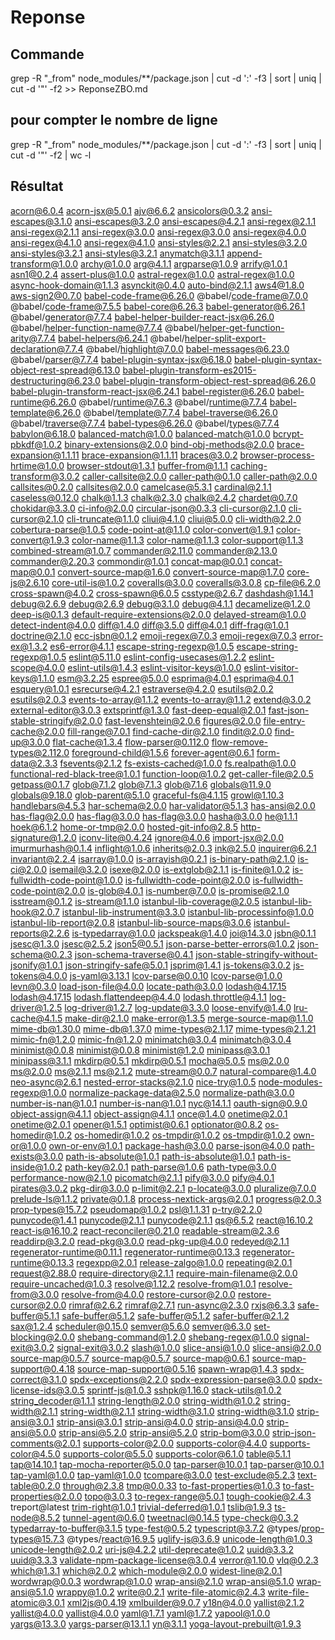 # Reponse

## Commande
grep -R "_from" node_modules/**/package.json  | cut -d ':' -f3  | sort | uniq | cut -d '"' -f2 >> ReponseZBO.md

## pour compter le nombre de ligne
grep -R "_from" node_modules/**/package.json  | cut -d ':' -f3  | sort | uniq | cut -d '"' -f2 | wc -l

## Résultat
acorn@6.0.4
acorn-jsx@5.0.1
ajv@6.6.2
ansicolors@0.3.2
ansi-escapes@3.1.0
ansi-escapes@3.2.0
ansi-escapes@4.2.1
ansi-regex@2.1.1
ansi-regex@2.1.1
ansi-regex@3.0.0
ansi-regex@3.0.0
ansi-regex@4.0.0
ansi-regex@4.1.0
ansi-regex@4.1.0
ansi-styles@2.2.1
ansi-styles@3.2.0
ansi-styles@3.2.1
ansi-styles@3.2.1
anymatch@3.1.1
append-transform@1.0.0
archy@1.0.0
arg@4.1.1
argparse@1.0.9
arrify@1.0.1
asn1@0.2.4
assert-plus@1.0.0
astral-regex@1.0.0
astral-regex@1.0.0
async-hook-domain@1.1.3
asynckit@0.4.0
auto-bind@2.1.1
aws4@1.8.0
aws-sign2@0.7.0
babel-code-frame@6.26.0
@babel/code-frame@7.0.0
@babel/code-frame@7.5.5
babel-core@6.26.3
babel-generator@6.26.1
@babel/generator@7.7.4
babel-helper-builder-react-jsx@6.26.0
@babel/helper-function-name@7.7.4
@babel/helper-get-function-arity@7.7.4
babel-helpers@6.24.1
@babel/helper-split-export-declaration@7.7.4
@babel/highlight@7.0.0
babel-messages@6.23.0
@babel/parser@7.7.4
babel-plugin-syntax-jsx@6.18.0
babel-plugin-syntax-object-rest-spread@6.13.0
babel-plugin-transform-es2015-destructuring@6.23.0
babel-plugin-transform-object-rest-spread@6.26.0
babel-plugin-transform-react-jsx@6.24.1
babel-register@6.26.0
babel-runtime@6.26.0
@babel/runtime@7.6.3
@babel/runtime@7.7.4
babel-template@6.26.0
@babel/template@7.7.4
babel-traverse@6.26.0
@babel/traverse@7.7.4
babel-types@6.26.0
@babel/types@7.7.4
babylon@6.18.0
balanced-match@1.0.0
balanced-match@1.0.0
bcrypt-pbkdf@1.0.2
binary-extensions@2.0.0
bind-obj-methods@2.0.0
brace-expansion@1.1.11
brace-expansion@1.1.11
braces@3.0.2
browser-process-hrtime@1.0.0
browser-stdout@1.3.1
buffer-from@1.1.1
caching-transform@3.0.2
caller-callsite@2.0.0
caller-path@0.1.0
caller-path@2.0.0
callsites@0.2.0
callsites@2.0.0
camelcase@5.3.1
cardinal@2.1.1
caseless@0.12.0
chalk@1.1.3
chalk@2.3.0
chalk@2.4.2
chardet@0.7.0
chokidar@3.3.0
ci-info@2.0.0
circular-json@0.3.3
cli-cursor@2.1.0
cli-cursor@2.1.0
cli-truncate@1.1.0
cliui@4.1.0
cliui@5.0.0
cli-width@2.2.0
cobertura-parse@1.0.5
code-point-at@1.1.0
color-convert@1.9.1
color-convert@1.9.3
color-name@1.1.3
color-name@1.1.3
color-support@1.1.3
combined-stream@1.0.7
commander@2.11.0
commander@2.13.0
commander@2.20.3
commondir@1.0.1
concat-map@0.0.1
concat-map@0.0.1
convert-source-map@1.6.0
convert-source-map@1.7.0
core-js@2.6.10
core-util-is@1.0.2
coveralls@3.0.0
coveralls@3.0.8
cp-file@6.2.0
cross-spawn@4.0.2
cross-spawn@6.0.5
csstype@2.6.7
dashdash@1.14.1
debug@2.6.9
debug@2.6.9
debug@3.1.0
debug@4.1.1
decamelize@1.2.0
deep-is@0.1.3
default-require-extensions@2.0.0
delayed-stream@1.0.0
detect-indent@4.0.0
diff@1.4.0
diff@3.5.0
diff@4.0.1
diff-frag@1.0.1
doctrine@2.1.0
ecc-jsbn@0.1.2
emoji-regex@7.0.3
emoji-regex@7.0.3
error-ex@1.3.2
es6-error@4.1.1
escape-string-regexp@1.0.5
escape-string-regexp@1.0.5
eslint@5.11.0
eslint-config-usecases@1.2.2
eslint-scope@4.0.0
eslint-utils@1.4.3
eslint-visitor-keys@1.0.0
eslint-visitor-keys@1.1.0
esm@3.2.25
espree@5.0.0
esprima@4.0.1
esprima@4.0.1
esquery@1.0.1
esrecurse@4.2.1
estraverse@4.2.0
esutils@2.0.2
esutils@2.0.3
events-to-array@1.1.2
events-to-array@1.1.2
extend@3.0.2
external-editor@3.0.3
extsprintf@1.3.0
fast-deep-equal@2.0.1
fast-json-stable-stringify@2.0.0
fast-levenshtein@2.0.6
figures@2.0.0
file-entry-cache@2.0.0
fill-range@7.0.1
find-cache-dir@2.1.0
findit@2.0.0
find-up@3.0.0
flat-cache@1.3.4
flow-parser@0.112.0
flow-remove-types@2.112.0
foreground-child@1.5.6
forever-agent@0.6.1
form-data@2.3.3
fsevents@2.1.2
fs-exists-cached@1.0.0
fs.realpath@1.0.0
functional-red-black-tree@1.0.1
function-loop@1.0.2
get-caller-file@2.0.5
getpass@0.1.7
glob@7.1.2
glob@7.1.3
glob@7.1.6
globals@11.9.0
globals@9.18.0
glob-parent@5.1.0
graceful-fs@4.1.15
growl@1.10.3
handlebars@4.5.3
har-schema@2.0.0
har-validator@5.1.3
has-ansi@2.0.0
has-flag@2.0.0
has-flag@3.0.0
has-flag@3.0.0
hasha@3.0.0
he@1.1.1
hoek@6.1.2
home-or-tmp@2.0.0
hosted-git-info@2.8.5
http-signature@1.2.0
iconv-lite@0.4.24
ignore@4.0.6
import-jsx@2.0.0
imurmurhash@0.1.4
inflight@1.0.6
inherits@2.0.3
ink@2.5.0
inquirer@6.2.1
invariant@2.2.4
isarray@1.0.0
is-arrayish@0.2.1
is-binary-path@2.1.0
is-ci@2.0.0
isemail@3.2.0
isexe@2.0.0
is-extglob@2.1.1
is-finite@1.0.2
is-fullwidth-code-point@1.0.0
is-fullwidth-code-point@2.0.0
is-fullwidth-code-point@2.0.0
is-glob@4.0.1
is-number@7.0.0
is-promise@2.1.0
isstream@0.1.2
is-stream@1.1.0
istanbul-lib-coverage@2.0.5
istanbul-lib-hook@2.0.7
istanbul-lib-instrument@3.3.0
istanbul-lib-processinfo@1.0.0
istanbul-lib-report@2.0.8
istanbul-lib-source-maps@3.0.6
istanbul-reports@2.2.6
is-typedarray@1.0.0
jackspeak@1.4.0
joi@14.3.0
jsbn@0.1.1
jsesc@1.3.0
jsesc@2.5.2
json5@0.5.1
json-parse-better-errors@1.0.2
json-schema@0.2.3
json-schema-traverse@0.4.1
json-stable-stringify-without-jsonify@1.0.1
json-stringify-safe@5.0.1
jsprim@1.4.1
js-tokens@3.0.2
js-tokens@4.0.0
js-yaml@3.13.1
lcov-parse@0.0.10
lcov-parse@1.0.0
levn@0.3.0
load-json-file@4.0.0
locate-path@3.0.0
lodash@4.17.15
lodash@4.17.15
lodash.flattendeep@4.4.0
lodash.throttle@4.1.1
log-driver@1.2.5
log-driver@1.2.7
log-update@3.3.0
loose-envify@1.4.0
lru-cache@4.1.5
make-dir@2.1.0
make-error@1.3.5
merge-source-map@1.1.0
mime-db@1.30.0
mime-db@1.37.0
mime-types@2.1.17
mime-types@2.1.21
mimic-fn@1.2.0
mimic-fn@1.2.0
minimatch@3.0.4
minimatch@3.0.4
minimist@0.0.8
minimist@0.0.8
minimist@1.2.0
minipass@3.0.1
minipass@3.1.1
mkdirp@0.5.1
mkdirp@0.5.1
mocha@5.0.5
ms@2.0.0
ms@2.0.0
ms@2.1.1
ms@2.1.2
mute-stream@0.0.7
natural-compare@1.4.0
neo-async@2.6.1
nested-error-stacks@2.1.0
nice-try@1.0.5
node-modules-regexp@1.0.0
normalize-package-data@2.5.0
normalize-path@3.0.0
number-is-nan@1.0.1
number-is-nan@1.0.1
nyc@14.1.1
oauth-sign@0.9.0
object-assign@4.1.1
object-assign@4.1.1
once@1.4.0
onetime@2.0.1
onetime@2.0.1
opener@1.5.1
optimist@0.6.1
optionator@0.8.2
os-homedir@1.0.2
os-homedir@1.0.2
os-tmpdir@1.0.2
os-tmpdir@1.0.2
own-or@1.0.0
own-or-env@1.0.1
package-hash@3.0.0
parse-json@4.0.0
path-exists@3.0.0
path-is-absolute@1.0.1
path-is-absolute@1.0.1
path-is-inside@1.0.2
path-key@2.0.1
path-parse@1.0.6
path-type@3.0.0
performance-now@2.1.0
picomatch@2.1.1
pify@3.0.0
pify@4.0.1
pirates@3.0.2
pkg-dir@3.0.0
p-limit@2.2.1
p-locate@3.0.0
pluralize@7.0.0
prelude-ls@1.1.2
private@0.1.8
process-nextick-args@2.0.1
progress@2.0.3
prop-types@15.7.2
pseudomap@1.0.2
psl@1.1.31
p-try@2.2.0
punycode@1.4.1
punycode@2.1.1
punycode@2.1.1
qs@6.5.2
react@16.10.2
react-is@16.10.2
react-reconciler@0.21.0
readable-stream@2.3.6
readdirp@3.2.0
read-pkg@3.0.0
read-pkg-up@4.0.0
redeyed@2.1.1
regenerator-runtime@0.11.1
regenerator-runtime@0.13.3
regenerator-runtime@0.13.3
regexpp@2.0.1
release-zalgo@1.0.0
repeating@2.0.1
request@2.88.0
require-directory@2.1.1
require-main-filename@2.0.0
require-uncached@1.0.3
resolve@1.12.2
resolve-from@1.0.1
resolve-from@3.0.0
resolve-from@4.0.0
restore-cursor@2.0.0
restore-cursor@2.0.0
rimraf@2.6.2
rimraf@2.7.1
run-async@2.3.0
rxjs@6.3.3
safe-buffer@5.1.1
safe-buffer@5.1.2
safe-buffer@5.1.2
safer-buffer@2.1.2
sax@1.2.4
scheduler@0.15.0
semver@5.6.0
semver@6.3.0
set-blocking@2.0.0
shebang-command@1.2.0
shebang-regex@1.0.0
signal-exit@3.0.2
signal-exit@3.0.2
slash@1.0.0
slice-ansi@1.0.0
slice-ansi@2.0.0
source-map@0.5.7
source-map@0.5.7
source-map@0.6.1
source-map-support@0.4.18
source-map-support@0.5.16
spawn-wrap@1.4.3
spdx-correct@3.1.0
spdx-exceptions@2.2.0
spdx-expression-parse@3.0.0
spdx-license-ids@3.0.5
sprintf-js@1.0.3
sshpk@1.16.0
stack-utils@1.0.2
string_decoder@1.1.1
string-length@2.0.0
string-width@1.0.2
string-width@2.1.1
string-width@2.1.1
string-width@3.1.0
string-width@3.1.0
strip-ansi@3.0.1
strip-ansi@3.0.1
strip-ansi@4.0.0
strip-ansi@4.0.0
strip-ansi@5.0.0
strip-ansi@5.2.0
strip-ansi@5.2.0
strip-bom@3.0.0
strip-json-comments@2.0.1
supports-color@2.0.0
supports-color@4.4.0
supports-color@4.5.0
supports-color@5.5.0
supports-color@6.1.0
table@5.1.1
tap@14.10.1
tap-mocha-reporter@5.0.0
tap-parser@10.0.1
tap-parser@10.0.1
tap-yaml@1.0.0
tap-yaml@1.0.0
tcompare@3.0.0
test-exclude@5.2.3
text-table@0.2.0
through@2.3.8
tmp@0.0.33
to-fast-properties@1.0.3
to-fast-properties@2.0.0
topo@3.0.3
to-regex-range@5.0.1
tough-cookie@2.4.3
treport@latest
trim-right@1.0.1
trivial-deferred@1.0.1
tslib@1.9.3
ts-node@8.5.2
tunnel-agent@0.6.0
tweetnacl@0.14.5
type-check@0.3.2
typedarray-to-buffer@3.1.5
type-fest@0.5.2
typescript@3.7.2
@types/prop-types@15.7.3
@types/react@16.9.5
uglify-js@3.6.9
unicode-length@1.0.3
unicode-length@2.0.2
uri-js@4.2.2
util-deprecate@1.0.2
uuid@3.3.2
uuid@3.3.3
validate-npm-package-license@3.0.4
verror@1.10.0
vlq@0.2.3
which@1.3.1
which@2.0.2
which-module@2.0.0
widest-line@2.0.1
wordwrap@0.0.3
wordwrap@1.0.0
wrap-ansi@2.1.0
wrap-ansi@5.1.0
wrap-ansi@5.1.0
wrappy@1.0.2
write@0.2.1
write-file-atomic@2.4.3
write-file-atomic@3.0.1
xml2js@0.4.19
xmlbuilder@9.0.7
y18n@4.0.0
yallist@2.1.2
yallist@4.0.0
yallist@4.0.0
yaml@1.7.1
yaml@1.7.2
yapool@1.0.0
yargs@13.3.0
yargs-parser@13.1.1
yn@3.1.1
yoga-layout-prebuilt@1.9.3
